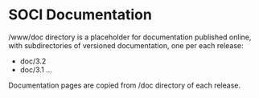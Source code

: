 SOCI Documentation
==================

/www/doc directory is a placeholder for documentation published online,
with subdirectories of versioned documentation, one per each release:

* doc/3.2
* doc/3.1
...

Documentation pages are copied from /doc directory of each release.

